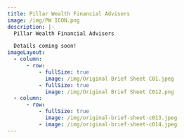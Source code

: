 ```yaml
---
title: Pillar Wealth Financial Advisers
image: /img/PW ICON.png
description: |-
  Pillar Wealth Financial Advisers

  Details coming soon!
imageLayout:
  - column:
      - row:
          - fullSize: true
            image: /img/Original Brief Sheet C01.jpeg
          - fullSize: true
            image: /img/Original Brief Sheet C012.png
  - column:
      - row:
          - fullSize: true
            image: /img/original-brief-sheet-c013.jpeg
          - image: /img/original-brief-sheet-c014.jpeg
---
```


